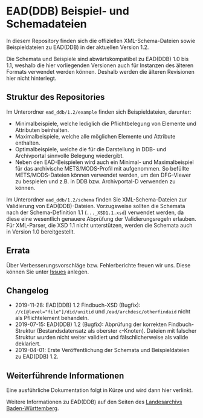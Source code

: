 # EAD(DDB) Beispiel- und Schemadateien

In diesem Repository finden sich die offiziellen XML-Schema-Dateien sowie Beispieldateien zu EAD(DDB) in der aktuellen Version 1.2.

Die Schemata und Beispiele sind abwärtskompatibel zu EAD(DDB) 1.0 bis 1.1, weshalb die hier vorliegenden Versionen auch für Instanzen des älteren Formats verwendet werden können. Deshalb werden die älteren Revisionen hier nicht hinterlegt.

## Struktur des Repositories

Im Unterordner `ead_ddb/1.2/example` finden sich Beispieldateien, darunter:

- Minimalbeispiele, welche lediglich die Pflichtbelegung von Elemente und Attributen beinhalten.
- Maximalbeispiele, welche alle möglichen Elemente und Attribute enthalten. 
- Optimalbeispiele, welche die für die Darstellung in DDB- und Archivportal sinnvolle Belegung wiedergibt.
- Neben den EAD-Beispielen wird auch ein Minimal- und Maximalbeispiel für das archivische METS/MODS-Profil mit aufgenommen. So befüllte METS/MODS-Dateien können verwendet werden, um den DFG-Viewer zu bespielen und z.B. in DDB bzw. Archivportal-D verwenden zu können.

Im Unterordner `ead_ddb/1.2/schema` finden Sie XML-Schema-Dateien zur Validierung von EAD(DDB)-Dateien. Vorzugsweise sollten die Schemata nach der Schema-Definition 1.1 (`..._XSD1.1.xsd`) verwendet werden, da diese eine wesentlich genauere Abprüfung der Validierungsregeln erlauben. Für XML-Parser, die XSD 1.1 nicht unterstützen, werden die Schemata auch in Version 1.0 bereitgestellt.

## Errata

Über Verbesserungsvorschläge bzw. Fehlerberichte freuen wir uns. Diese können Sie unter [Issues](https://github.com/Deutsche-Digitale-Bibliothek/ddb-metadata-ead/issues) anlegen.

## Changelog
- 2019-11-28: EAD(DDB) 1.2 Findbuch-XSD (Bugfix): `//c[@level="file"]/did/unitid` und `/ead/archdesc/otherfindaid` nicht als Pflichtelement behandeln.
- 2019-07-15: EAD(DDB) 1.2 (Bugfix): Abprüfung der korrekten Findbuch-Struktur (Bestandsdatensatz als oberster `c`-Knoten). Dateien mit falscher Struktur wurden nicht weiter validiert und fälschlicherweise als valide deklariert.
- 2019-04-01: Erste Veröffentlichung der Schemata und Beispieldateien zu EAD(DDB) 1.2.

## Weiterführende Informationen

Eine ausführliche Dokumentation folgt in Kürze und wird dann hier verlinkt.

Weitere Informationen zu EAD(DDB) auf den Seiten des [Landesarchivs Baden-Württemberg](https://www.landesarchiv-bw.de/ead ).